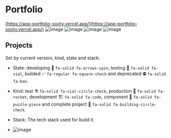 # Portfolio
[https://app-portfolio-sooty.vercel.app/](https://app-portfolio-sooty.vercel.app/)
![image](https://github.com/Carlosmgs111/app.portfolio/assets/41123597/006649b1-870b-449e-9d7d-becb28cfa36c)
![image](https://github.com/Carlosmgs111/app.portfolio/assets/41123597/20e91e4d-ab21-48eb-adfd-2660bfc11a87)
![image](https://github.com/Carlosmgs111/app.portfolio/assets/41123597/3f25571d-2a8b-42dd-98e8-7b9b37039809)
![image](https://github.com/Carlosmgs111/app.portfolio/assets/41123597/0c9ef1cf-2d5c-440e-b2f7-2878e7286cd1)

## Projects

Set by current version, kind, state and stack:
- State: developing 🔄️ `fa-solid fa-arrows-spin`, testing 🧪 `fa-solid fa-vial`, builded ✅ `fa-regular fa-square-check` and deprecated ⛔ `fa-solid fa-ban`.
- Kind: test ⚗️ `fa-solid fa-vial-circle-check`, production 🚀 `fa-solid fa-rocket`, development 🏗️ `fa-solid fa-code`, component 🧩 `fa-solid fa-puzzle-piece` and complete project 🦄 `fa-solid fa-building-circle-check`.
- Stack: The tech stack used for build it.

- ![image](https://github.com/Carlosmgs111/app.portfolio/assets/41123597/fd8b0dd8-0a9a-432f-8abf-73cf8de1dc56)
